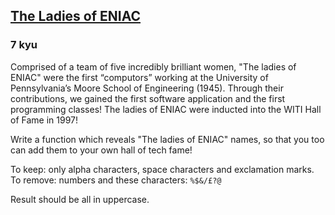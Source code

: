 <h2><a href=https://www.codewars.com/kata/56d31aaefd3a52902a000d66/train/javascript target="_blank">The Ladies of ENIAC</a></h2><h3>7 kyu</h3><p>Comprised of a team of five incredibly brilliant women, "The ladies of ENIAC" were the first “computors” working at the University of Pennsylvania’s Moore School of Engineering (1945). Through their contributions, we gained the first software application and the first programming classes! The ladies of ENIAC were inducted into the WITI Hall of Fame in 1997!</p><p>Write a function which reveals "The ladies of ENIAC" names, so that you too can add them to your own hall of tech fame!</p><p>To keep: only alpha characters, space characters and exclamation marks.<br>To remove: numbers and these characters: <code>%$&amp;/£?@</code></p><p>Result should be all in uppercase.</p>